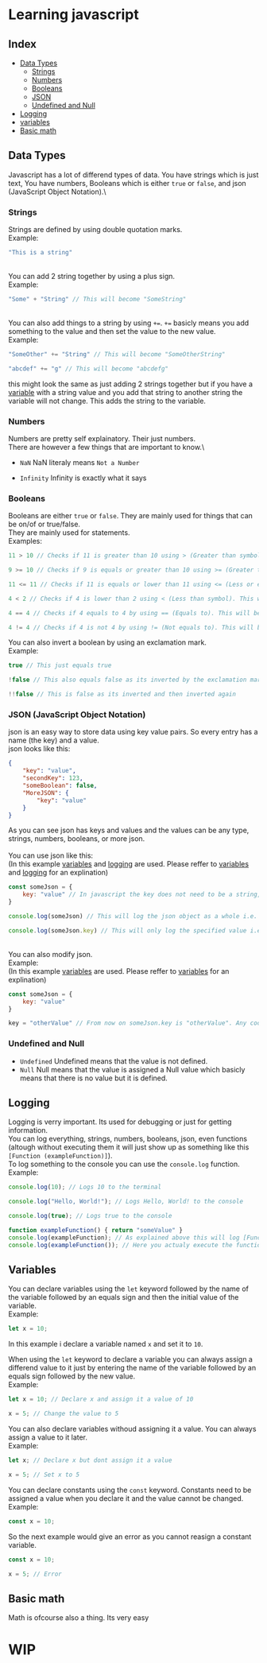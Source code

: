 # Learning javascript
## Index
- [Data Types](#data-types)
    - [Strings](#strings)
    - [Numbers](#numbers)
    - [Booleans](#booleans)
    - [JSON](#json-javascript-object-notation)
    - [Undefined and Null](#undefined-and-null)
- [Logging](#logging)
- [variables](#variables)
- [Basic math](#basic-math)


## Data Types
Javascript has a lot of differend types of data. You have strings which is just text, You have numbers, Booleans which is either `true` or `false`, and json (JavaScript Object Notation).\

### Strings
Strings are defined by using double quotation marks.\
Example:
```js
"This is a string"
```
\
You can add 2 string together by using a plus sign.\
Example:
```js
"Some" + "String" // This will become "SomeString"
```
\
You can also add things to a string by using `+=`. `+=` basicly means you add something to the value and then set the value to the new value.\
Example:
```js
"SomeOther" += "String" // This will become "SomeOtherString"

"abcdef" += "g" // This will become "abcdefg"
```
this might look the same as just adding 2 strings together but if you have a [variable](#variables) with a string value and you add that string to another string the variable will not change. This adds the string to the variable.

### Numbers
Numbers are pretty self explainatory. Their just numbers.\
There are however a few things that are important to know.\

- `NaN` NaN literaly means `Not a Number`

- `Infinity` Infinity is exactly what it says

### Booleans
Booleans are either `true` or `false`. They are mainly used for things that can be on/of or true/false.\
They are mainly used for statements.\
Examples:
```js
11 > 10 // Checks if 11 is greater than 10 using > (Greater than symbol). This will be true as 11 is bigger than 10

9 >= 10 // Checks if 9 is equals or greater than 10 using >= (Greater than or equals to symbol). This will be false as 9 is not 10 nor greater than 10

11 <= 11 // Checks if 11 is equals or lower than 11 using <= (Less or equals to symbol). This will be true as 11 equals to 11

4 < 2 // Checks if 4 is lower than 2 using < (Less than symbol). This will be false as 4 is greater than 2tInfinity

4 == 4 // Checks if 4 equals to 4 by using == (Equals to). This will be true as 4 equals to 4

4 != 4 // Checks if 4 is not 4 by using != (Not equals to). This will be false as 4 equals to 4
```
You can also invert a boolean by using an exclamation mark.\
Example:
```js
true // This just equals true

!false // This also equals false as its inverted by the exclamation mark

!!false // This is false as its inverted and then inverted again
```

### JSON (JavaScript Object Notation)

json is an easy way to store data using key value pairs. So every entry has a name (the key) and a value.\
json looks like this:
```json
{
    "key": "value",
    "secondKey": 123,
    "someBoolean": false,
    "MoreJSON": {
        "key": "value"
    }
}
```
As you can see json has keys and values and the values can be any type, strings, numbers, booleans, or more json.\
\
You can use json like this:\
(In this example [variables](#variables) and [logging](#logging) are used. Please reffer to [variables](#variables) and [logging](#logging) for an explination)
```js
const someJson = {
    key: "value" // In javascript the key does not need to be a string, in .json files the keys do need to be a string. .json files also cannot have comments like this
}

console.log(someJson) // This will log the json object as a whole i.e. {key: "value"}

console.log(someJson.key) // This will only log the specified value i.e. "value"
```
\
You can also modify json.\
Example:\
(In this example [variables](#variables) are used. Please reffer to [variables](#variables) for an explination)
```js
const someJson = {
    key: "value"
}

key = "otherValue" // From now on someJson.key is "otherValue". Any code before this still sees someJson.key as "value", everything ater this will see it as "otherValue"
```

### Undefined and Null
- `Undefined` Undefined means that the value is not defined.
- `Null` Null means that the value is assigned a Null value which basicly means that there is no value but it is defined.

## Logging
Logging is verry important. Its used for debugging or just for getting information.\
You can log everything, strings, numbers, booleans, json, even functions (altough without executing them it will just show up as something like this `[Function (exampleFunction)]`).\
To log something to the console you can use the `console.log` function.\
Example:
```js
console.log(10); // Logs 10 to the terminal

console.log("Hello, World!"); // Logs Hello, World! to the console

console.log(true); // Logs true to the console

function exampleFunction() { return "someValue" }
console.log(exampleFunction); // As explained above this will log [Function (exampleFunction)]
console.log(exampleFunction()); // Here you actualy execute the function and this logs someValue as the function returns the string "someValue"
```

## Variables
You can declare variables using the `let` keyword followed by the name of the variable followed by an equals sign and then the initial value of the variable.\
Example:
```js
let x = 10;
```
In this example i declare a variable named `x` and set it to `10`.

When using the `let` keyword to declare a variable you can always assign a differend value to it just by entering the name of the variable followed by an equals sign followed by the new value.\
Example:
```js
let x = 10; // Declare x and assign it a value of 10

x = 5; // Change the value to 5
```

You can also declare variables withoud assigning it a value. You can always assign a value to it later.\
Example:
```js
let x; // Declare x but dont assign it a value

x = 5; // Set x to 5
```

You can declare constants using the `const` keyword. Constants need to be assigned a value when you declare it and the value cannot be changed.\
Example:
```js
const x = 10;
```

So the next example would give an error as you cannot reasign a constant variable.
```js
const x = 10;

x = 5; // Error
```

## Basic math
Math is ofcourse also a thing. Its very easy
# **WIP**